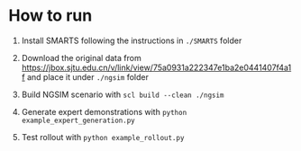 # How to run

1. Install SMARTS following the instructions in `./SMARTS` folder

2. Download the original data from <https://jbox.sjtu.edu.cn/v/link/view/75a0931a222347e1ba2e0441407f4a1f> and place it under `./ngsim` folder

3. Build NGSIM scenario with `scl build --clean ./ngsim`

4. Generate expert demonstrations with `python example_expert_generation.py`

5. Test rollout with `python example_rollout.py`
